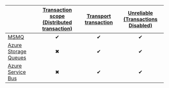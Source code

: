|  | [Transaction scope (Distributed transaction)](/transports/transactions.md#transactions-transaction-scope-distributed-transaction) | [Transport transaction](/transports/transactions.md#transactions-transport-transaction)  | [Unreliable (Transactions Disabled)](/transports/transactions.md#transactions-unreliable-transactions-disabled) |
| :------------------| :-: |:-:| :-: |
| [MSMQ](/transports/msmq/transportconfig.md#transactions-and-delivery-guarantees) | &#10004; | &#10004; | &#10004; |
| [Azure Storage Queues](/transports/azure-storage-queues/transaction-support.md)| &#10006; | &#10004; | &#10004; |
| [Azure Service Bus](/transports/azure-service-bus/transaction-support.md) | &#10006; | &#10004; | &#10004; |
